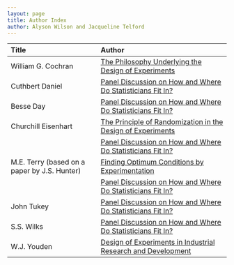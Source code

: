 ```yaml
---
layout: page
title: Author Index
author: Alyson Wilson and Jacqueline Telford
---
```


| Title | Author |
| :--- | :--- |
| William G. Cochran | [The Philosophy Underlying the Design of Experiments](https://alysongwilson.github.io/ACAS/DOE1/DOE01.pdf#page=17) | 
| Cuthbert Daniel | [Panel Discussion on How and Where Do Statisticians Fit In?](https://alysongwilson.github.io/ACAS/DOE1/DOE01.pdf#page=224) | 
| Besse Day | [Panel Discussion on How and Where Do Statisticians Fit In?](https://alysongwilson.github.io/ACAS/DOE1/DOE01.pdf#page=224) | 
| Churchill Eisenhart | [The Principle of Randomization in the Design of Experiments](https://alysongwilson.github.io/ACAS/DOE1/DOE01.pdf#page=31) | 
|  | [Panel Discussion on How and Where Do Statisticians Fit In?](https://alysongwilson.github.io/ACAS/DOE1/DOE01.pdf#page=224) | 
| M.E. Terry (based on a paper by J.S. Hunter) | [Finding Optimum Conditions by Experimentation](https://alysongwilson.github.io/ACAS/DOE1/DOE01.pdf#page=33) | 
|  | [Panel Discussion on How and Where Do Statisticians Fit In?](https://alysongwilson.github.io/ACAS/DOE1/DOE01.pdf#page=224) | 
| John Tukey | [Panel Discussion on How and Where Do Statisticians Fit In?](https://alysongwilson.github.io/ACAS/DOE1/DOE01.pdf#page=224) | 
| S.S. Wilks | [Panel Discussion on How and Where Do Statisticians Fit In?](https://alysongwilson.github.io/ACAS/DOE1/DOE01.pdf#page=224) | 
| W.J. Youden | [Design of Experiments in Industrial Research and Development](https://alysongwilson.github.io/ACAS/DOE1/DOE01.pdf#page=25) |
